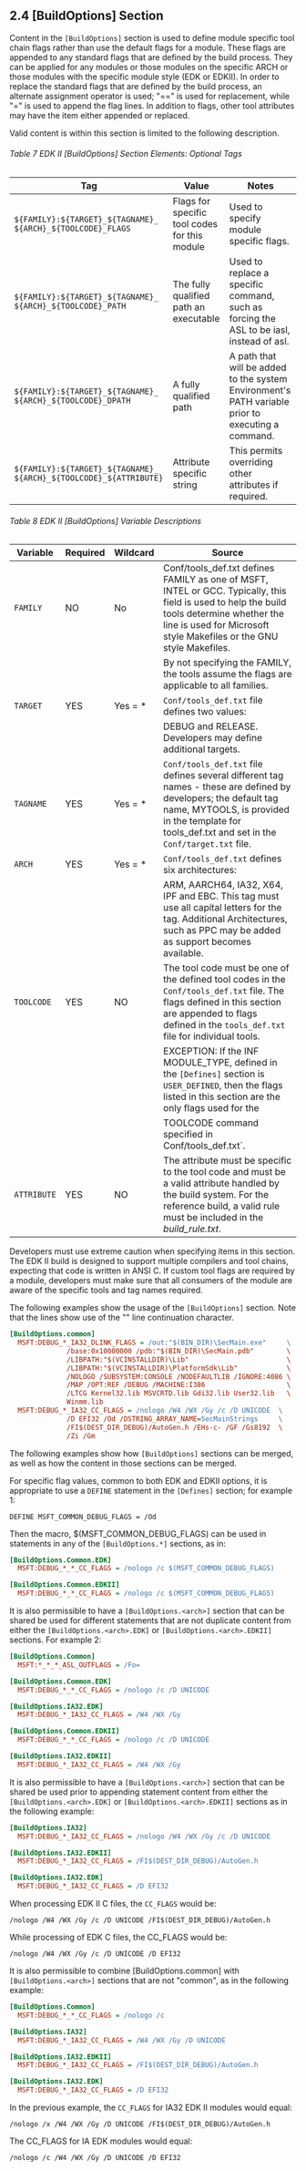 <!--- @file
  2.4 [BuildOptions] Section

  Copyright (c) 2006-2017, Intel Corporation. All rights reserved.<BR>

  Redistribution and use in source (original document form) and 'compiled'
  forms (converted to PDF, epub, HTML and other formats) with or without
  modification, are permitted provided that the following conditions are met:

  1) Redistributions of source code (original document form) must retain the
     above copyright notice, this list of conditions and the following
     disclaimer as the first lines of this file unmodified.

  2) Redistributions in compiled form (transformed to other DTDs, converted to
     PDF, epub, HTML and other formats) must reproduce the above copyright
     notice, this list of conditions and the following disclaimer in the
     documentation and/or other materials provided with the distribution.

  THIS DOCUMENTATION IS PROVIDED BY TIANOCORE PROJECT "AS IS" AND ANY EXPRESS OR
  IMPLIED WARRANTIES, INCLUDING, BUT NOT LIMITED TO, THE IMPLIED WARRANTIES OF
  MERCHANTABILITY AND FITNESS FOR A PARTICULAR PURPOSE ARE DISCLAIMED. IN NO
  EVENT SHALL TIANOCORE PROJECT  BE LIABLE FOR ANY DIRECT, INDIRECT, INCIDENTAL,
  SPECIAL, EXEMPLARY, OR CONSEQUENTIAL DAMAGES (INCLUDING, BUT NOT LIMITED TO,
  PROCUREMENT OF SUBSTITUTE GOODS OR SERVICES; LOSS OF USE, DATA, OR PROFITS;
  OR BUSINESS INTERRUPTION) HOWEVER CAUSED AND ON ANY THEORY OF LIABILITY,
  WHETHER IN CONTRACT, STRICT LIABILITY, OR TORT (INCLUDING NEGLIGENCE OR
  OTHERWISE) ARISING IN ANY WAY OUT OF THE USE OF THIS DOCUMENTATION, EVEN IF
  ADVISED OF THE POSSIBILITY OF SUCH DAMAGE.

-->

## 2.4 [BuildOptions] Section

Content in the `[BuildOptions]` section is used to define module specific tool
chain flags rather than use the default flags for a module. These flags are
appended to any standard flags that are defined by the build process. They can
be applied for any modules or those modules on the specific ARCH or those
modules with the specific module style (EDK or EDKII). In order to replace the
standard flags that are defined by the build process, an alternate assignment
operator is used; "==" is used for replacement, while "=" is used to append
the flag lines. In addition to flags, other tool attributes may have the item
either appended or replaced.

Valid content is within this section is limited to the following description.

###### Table 7 EDK II [BuildOptions] Section Elements: Optional Tags

| Tag                                                              | Value                                         | Notes                                                                                             |
| ---------------------------------------------------------------- | --------------------------------------------- | ------------------------------------------------------------------------------------------------- |
| `${FAMILY}:${TARGET}_${TAGNAME}_` `${ARCH}_${TOOLCODE}_FLAGS`        | Flags for specific tool codes for this module | Used to specify module specific flags.                                                            |
| `${FAMILY}:${TARGET}_${TAGNAME}_` `${ARCH}_${TOOLCODE}_PATH`         | The fully qualified path an executable        | Used to replace a specific command, such as forcing the ASL to be iasl, instead of asl.           |
| `${FAMILY}:${TARGET}_${TAGNAME}_` `${ARCH}_${TOOLCODE}_DPATH`        | A fully qualified path                        | A path that will be added to the system Environment's PATH variable prior to executing a command. |
| `${FAMILY}:${TARGET}_${TAGNAME}_` `${ARCH}_${TOOLCODE}_${ATTRIBUTE}` | Attribute specific string                     | This permits overriding other attributes if required.                                             |

###### Table 8 EDK II [BuildOptions] Variable Descriptions

| Variable    | Required | Wildcard | Source                                                                                                                                                                                                               |
| ----------- | -------- | -------- | -------------------------------------------------------------------------------------------------------------------------------------------------------------------------------------------------------------------- |
| `FAMILY`    | NO       | No       | Conf/tools_def.txt defines FAMILY as one of MSFT, INTEL or GCC. Typically, this field is used to help the build tools determine whether the line is used for Microsoft style Makefiles or the GNU style Makefiles.   |
|             |          |          | By not specifying the FAMILY, the tools assume the flags are applicable to all families.                                                                                                                             |
| `TARGET`    | YES      | Yes = *  | `Conf/tools_def.txt` file defines two values:                                                                                                                                                                        |
|             |          |          | DEBUG and RELEASE. Developers may define additional targets.                                                                                                                                                         |
| `TAGNAME`   | YES      | Yes = *  | `Conf/tools_def.txt` file defines several different tag names - these are defined by developers; the default tag name, MYTOOLS, is provided in the template for tools_def.txt and set in the `Conf/target.txt` file. |
| `ARCH`      | YES      | Yes = *  | `Conf/tools_def.txt` defines six architectures:                                                                                                                                                                      |
|             |          |          | ARM, AARCH64, IA32, X64, IPF and EBC. This tag must use all capital letters for the tag. Additional Architectures, such as PPC may be added as support becomes available.                                            |
| `TOOLCODE`  | YES      | NO       | The tool code must be one of the defined tool codes in the `Conf/tools_def.txt` file. The flags defined in this section are appended to flags defined in the `tools_def.txt` file for individual tools.              |
|             |          |          | EXCEPTION: If the INF MODULE_TYPE, defined in the `[Defines]` section is `USER_DEFINED`, then the flags listed in this section are the only flags used for the                                                       |
|             |          |          | TOOLCODE command specified in Conf/tools_def.txt`.                                                                                                                                                                   |
| `ATTRIBUTE` | YES      | NO       | The attribute must be specific to the tool code and must be a valid attribute handled by the build system. For the reference build, a valid rule must be included in the _build_rule.txt_.                           |

Developers must use extreme caution when specifying items in this section. The
EDK II build is designed to support multiple compilers and tool chains,
expecting that code is written in ANSI C. If custom tool flags are required by
a module, developers must make sure that all consumers of the module are aware
of the specific tools and tag names required.

The following examples show the usage of the `[BuildOptions]` section. Note
that the lines show use of the "\" line continuation character.

```ini
[BuildOptions.common]
  MSFT:DEBUG_*_IA32_DLINK_FLAGS = /out:"$(BIN_DIR)\SecMain.exe"     \
              /base:0x10000000 /pdb:"$(BIN_DIR)\SecMain.pdb"        \
              /LIBPATH:"$(VCINSTALLDIR)\Lib"                        \
              /LIBPATH:"$(VCINSTALLDIR)\PlatformSdk\Lib"            \
              /NOLOGO /SUBSYSTEM:CONSOLE /NODEFAULTLIB /IGNORE:4086 \
              /MAP /OPT:REF /DEBUG /MACHINE:I386                    \
              /LTCG Kernel32.lib MSVCRTD.lib Gdi32.lib User32.lib   \
              Winmm.lib
  MSFT:DEBUG_*_IA32_CC_FLAGS = /nologo /W4 /WX /Gy /c /D UNICODE  \
              /D EFI32 /Od /DSTRING_ARRAY_NAME=SecMainStrings     \
              /FI$(DEST_DIR_DEBUG)/AutoGen.h /EHs-c- /GF /Gs8192  \
              /Zi /Gm
```

The following examples show how `[BuildOptions]` sections can be merged, as
well as how the content in those sections can be merged.

For specific flag values, common to both EDK and EDKII options, it is
appropriate to use a `DEFINE` statement in the `[Defines]` section; for
example 1:

`DEFINE MSFT_COMMON_DEBUG_FLAGS = /Od`

Then the macro, $(MSFT_COMMON_DEBUG_FLAGS) can be used in statements in any of
the `[BuildOptions.*]` sections, as in:

```ini
[BuildOptions.Common.EDK]
  MSFT:DEBUG_*_*_CC_FLAGS = /nologo /c $(MSFT_COMMON_DEBUG_FLAGS)

[BuildOptions.Common.EDKII]
  MSFT:DEBUG_*_*_CC_FLAGS = /nologo /c $(MSFT_COMMON_DEBUG_FLAGS)
```

It is also permissible to have a `[BuildOptions.<arch>]` section that can be
shared be used for different statements that are not duplicate content from
either the `[BuildOptions.<arch>.EDK]` or `[BuildOptions.<arch>.EDKII]`
sections. For example 2:

```ini
[BuildOptions.Common]
  MSFT:*_*_*_ASL_OUTFLAGS = /Fo=

[BuildOptions.Common.EDK]
  MSFT:DEBUG_*_*_CC_FLAGS = /nologo /c /D UNICODE

[BuildOptions.IA32.EDK]
  MSFT:DEBUG_*_IA32_CC_FLAGS = /W4 /WX /Gy

[BuildOptions.Common.EDKII]
  MSFT:DEBUG_*_*_CC_FLAGS = /nologo /c /D UNICODE

[BuildOptions.IA32.EDKII]
  MSFT:DEBUG_*_IA32_CC_FLAGS = /W4 /WX /Gy
```

It is also permissible to have a `[BuildOptions.<arch>]` section that can be
shared be used prior to appending statement content from either the
`[BuildOptions.<arch>.EDK]` or `[BuildOptions.<arch>.EDKII]` sections as in the
following example:

```ini
[BuildOptions.IA32]
  MSFT:DEBUG_*_IA32_CC_FLAGS = /nologo /W4 /WX /Gy /c /D UNICODE

[BuildOptions.IA32.EDKII]
  MSFT:DEBUG_*_IA32_CC_FLAGS = /FI$(DEST_DIR_DEBUG)/AutoGen.h

[BuildOptions.IA32.EDK]
  MSFT:DEBUG_*_IA32_CC_FLAGS = /D EFI32
```

When processing EDK II C files, the `CC_FLAGS` would be:

`/nologo /W4 /WX /Gy /c /D UNICODE /FI$(DEST_DIR_DEBUG)/AutoGen.h`

While processing of EDK C files, the CC_FLAGS would be:

`/nologo /W4 /WX /Gy /c /D UNICODE /D EFI32`

It is also permissible to combine [BuildOptions.common] with
`[BuildOptions.<arch>]` sections that are not "common", as in the following
example:

```ini
[BuildOptions.Common]
  MSFT:DEBUG_*_*_CC_FLAGS = /nologo /c

[BuildOptions.IA32]
  MSFT:DEBUG_*_IA32_CC_FLAGS = /W4 /WX /Gy /D UNICODE

[BuildOptions.IA32.EDKII]
  MSFT:DEBUG_*_IA32_CC_FLAGS = /FI$(DEST_DIR_DEBUG)/AutoGen.h

[BuildOptions.IA32.EDK]
  MSFT:DEBUG_*_IA32_CC_FLAGS = /D EFI32
```

In the previous example, the `CC_FLAGS` for IA32 EDK II modules would equal:

`/nologo /x /W4 /WX /Gy /D UNICODE /FI$(DEST_DIR_DEBUG)/AutoGen.h`

The CC_FLAGS for IA EDK modules would equal:

`/nologo /c /W4 /WX /Gy /D UNICODE /D EFI32`
